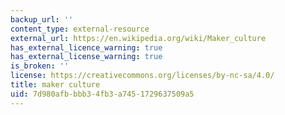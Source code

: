 ```yaml
---
backup_url: ''
content_type: external-resource
external_url: https://en.wikipedia.org/wiki/Maker_culture
has_external_licence_warning: true
has_external_license_warning: true
is_broken: ''
license: https://creativecommons.org/licenses/by-nc-sa/4.0/
title: maker culture
uid: 7d980afb-bbb3-4fb3-a745-1729637509a5
---
```


